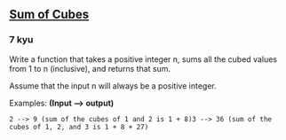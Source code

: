 <h2><a href=https://www.codewars.com/kata/59a8570b570190d313000037/train/javascript target="_blank">Sum of Cubes</a></h2><h3>7 kyu</h3><p>Write a function that takes a positive integer n, sums all the cubed values from 1 to n (inclusive), and returns that sum.</p><p>Assume that the input n will always be a positive integer.</p><p>Examples: <strong>(Input --&gt; output)</strong></p><pre><code>2 --&gt; 9 (sum of the cubes of 1 and 2 is 1 + 8)3 --&gt; 36 (sum of the cubes of 1, 2, and 3 is 1 + 8 + 27)</code></pre>